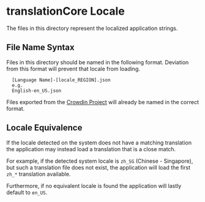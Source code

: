 # translationCore Locale

The files in this directory represent the localized application strings.

## File Name Syntax

Files in this directory should be named in the following format.
Deviation from this format will prevent that locale from loading.

```text
  [Language Name]-[locale_REGION].json
  e.g.
  English-en_US.json
```

Files exported from the [Crowdin Project](https://crowdin.com/project/translationcore/)
will already be named in the correct format.

## Locale Equivalence

If the locale detected on the system does not have a matching translation the application may
instead load a translation that is a close match.

For example, if the detected system locale is `zh_SG` (Chinese - Singapore),
but such a translation file does not exist, the application will load the first `zh_*` translation available.

Furthermore, if no equivalent locale is found the application will lastly default to `en_US`.
